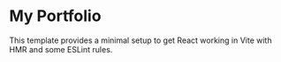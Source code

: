 # My Portfolio

This template provides a minimal setup to get React working in Vite with HMR and some ESLint rules.

